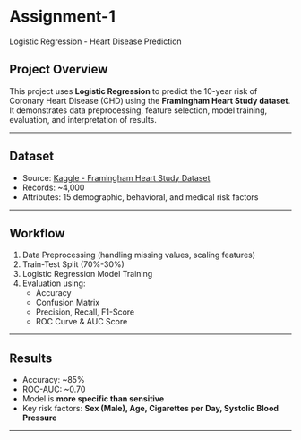 # Assignment-1
 Logistic Regression - Heart Disease Prediction

## Project Overview
This project uses **Logistic Regression** to predict the 10-year risk of Coronary Heart Disease (CHD) using the **Framingham Heart Study dataset**.  
It demonstrates data preprocessing, feature selection, model training, evaluation, and interpretation of results.

---

##  Dataset
- Source: [Kaggle - Framingham Heart Study Dataset](https://www.kaggle.com/datasets/amanajmera1/framingham-heart-study-dataset)
- Records: ~4,000
- Attributes: 15 demographic, behavioral, and medical risk factors

---

##  Workflow
1. Data Preprocessing (handling missing values, scaling features)  
2. Train-Test Split (70%-30%)  
3. Logistic Regression Model Training  
4. Evaluation using:
   - Accuracy
   - Confusion Matrix
   - Precision, Recall, F1-Score
   - ROC Curve & AUC Score  

---

##  Results
- Accuracy: ~85%  
- ROC-AUC: ~0.70  
- Model is **more specific than sensitive**  
- Key risk factors: **Sex (Male), Age, Cigarettes per Day, Systolic Blood Pressure**  

---


